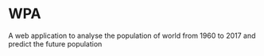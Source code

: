 # WPA
A web application to analyse the population of world from 1960 to 2017 and predict the future population

